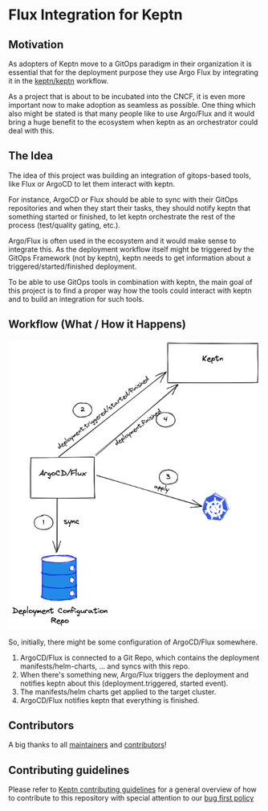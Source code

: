 # Flux Integration for Keptn

## Motivation
As adopters of Keptn move to a GitOps paradigm in their organization it is essential that for the deployment purpose they use Argo Flux by integrating it in the [keptn/keptn](https://github.com/keptn/keptn) workflow.

As a project that is about to be incubated into the CNCF, it is even more important now to make adoption as seamless as possible. One thing which also might be stated is that many people like to use Argo/Flux and it would bring a huge benefit to the ecosystem when keptn as an orchestrator could deal with this.

## The Idea
The idea of this project was building an integration of gitops-based tools, like Flux or ArgoCD to let them interact with keptn. 

For instance, ArgoCD or Flux should be able to sync with their GitOps repositories and when they start their tasks, they should notify keptn that something started or finished, to let keptn orchestrate the rest of the process (test/quality gating, etc.).

Argo/Flux is often used in the ecosystem and it would make sense to integrate this. As the deployment workflow itself might be triggered by the GitOps Framework (not by keptn), keptn needs to get information about a triggered/started/finished deployment.

To be able to use GitOps tools in combination with keptn, the main goal of this project is to find a proper way how the tools could interact with keptn and to build an integration for such tools.

## Workflow (What / How it Happens)

![integration_flow](images/integration_flow.png)

So, initially, there might be some configuration of ArgoCD/Flux somewhere.
1. ArgoCD/Flux is connected to a Git Repo, which contains the deployment
manifests/helm-charts, ... and syncs with this repo.
2. When there's something new, Argo/Flux triggers the deployment and notifies
keptn about this (deployment.triggered, started event).
3. The manifests/helm charts get applied to the target cluster.
4. ArgoCD/Flux notifies keptn that everything is finished.

## Contributors

A big thanks to all [maintainers](CODEOWNERS) and [contributors](https://github.com/keptn-sandbox/keptn-flux-integration/graphs/contributors)!

## Contributing guidelines

Please refer to [Keptn contributing guidelines](https://github.com/keptn/keptn/blob/master/CONTRIBUTING.md) for a general overview of how to contribute to this repository with special attention to our [bug first policy](https://github.com/keptn/keptn/blob/master/CONTRIBUTING.md#bug-first-policy)